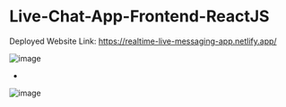 # Live-Chat-App-Frontend-ReactJS

Deployed Website Link: https://realtime-live-messaging-app.netlify.app/

![image](https://user-images.githubusercontent.com/57715393/228513090-e9534696-229f-4dbb-aecf-63f8465d35c3.png)

-

![image](https://user-images.githubusercontent.com/57715393/228512949-5423e4c7-7877-41e4-9a33-27479c126f1c.png)

